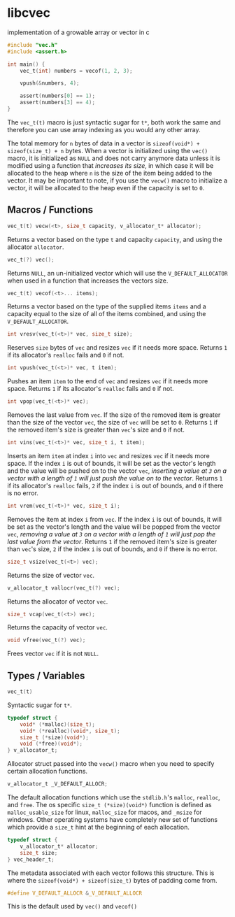 # libcvec

implementation of a growable array or vector in c

```c
#include "vec.h"
#include <assert.h>

int main() {
    vec_t(int) numbers = vecof(1, 2, 3);

    vpush(&numbers, 4);

    assert(numbers[0] == 1);
    assert(numbers[3] == 4);
}
```

The `vec_t(t)` macro is just syntactic sugar for `t*`, both work the same and therefore you can use array indexing as you would any other array.

The total memory for `n` bytes of data in a vector is `sizeof(void*) + sizeof(size_t) + n` bytes. When a vector is initialized using the `vec()` macro, it is initialized as `NULL` and does not carry anymore data unless it is modified using a function that *increases its size*, in which case it will be allocated to the heap where `n` is the size of the item being added to the vector. It may be important to note, if you use the `vecw()` macro to initialize a vector, it will be allocated to the heap even if the capacity is set to `0`.

## Macros / Functions

```c
vec_t(t) vecw(<t>, size_t capacity, v_allocator_t* allocator);
```

Returns a vector based on the type `t` and capacity `capacity`, and using the allocator `allocator`.

```c
vec_t(?) vec();
```

Returns `NULL`, an un-initialized vector which will use the `V_DEFAULT_ALLOCATOR` when used in a function that increases the vectors size.

```c
vec_t(t) vecof(<t>... items);
```

Returns a vector based on the type of the supplied items `items` and a capacity equal to the size of all of the items combined, and using the `V_DEFAULT_ALLOCATOR`.

```c
int vresv(vec_t(<t>)* vec, size_t size);
```

Reserves `size` bytes of `vec` and resizes `vec` if it needs more space. Returns `1` if its allocator's `realloc` fails and `0` if not.

```c
int vpush(vec_t(<t>)* vec, t item);
```

Pushes an item `item` to the end of `vec` and resizes `vec` if it needs more space. Returns `1` if its allocator's `realloc` fails and `0` if not.

```c
int vpop(vec_t(<t>)* vec);
```

Removes the last value from `vec`. If the size of the removed item is greater than the size of the vector `vec`, the size of `vec` will be set to `0`. Returns `1` if the removed item's size is greater than `vec`'s size and `0` if not.

```c
int vins(vec_t(<t>)* vec, size_t i, t item);
```

Inserts an item `item` at index `i` into `vec` and resizes `vec` if it needs more space. If the index `i` is out of bounds, it will be set as the vector's length and the value will be pushed on to the vector `vec`, *inserting a value at `3` on a vector with a length of `1` will just push the value on to the vector*. Returns `1` if its allocator's `realloc` fails, `2` if the index `i` is out of bounds, and `0` if there is no error.

```c
int vrem(vec_t(<t>)* vec, size_t i);
```

Removes the item at index `i` from `vec`. If the index `i` is out of bounds, it will be set as the vector's length and the value will be popped from the vector `vec`, *removing a value at `3` on a vector with a length of `1` will just pop the last value from the vector*. Returns `1` if the removed item's size is greater than `vec`'s size, `2` if the index `i` is out of bounds, and `0` if there is no error.

```c
size_t vsize(vec_t(<t>) vec);
```

Returns the size of vector `vec`.

```c
v_allocator_t vallocr(vec_t(?) vec);
```

Returns the allocator of vector `vec`.

```c
size_t vcap(vec_t(<t>) vec);
```

Returns the capacity of vector `vec`.

```c
void vfree(vec_t(?) vec);
```

Frees vector `vec` if it is not `NULL`.

## Types / Variables

```c
vec_t(t)
```

Syntactic sugar for `t*`.

```c
typedef struct {
    void* (*malloc)(size_t);
    void* (*realloc)(void*, size_t);
    size_t (*size)(void*);
    void (*free)(void*);
} v_allocator_t;
```

Allocator struct passed into the `vecw()` macro when you need to specify certain allocation functions.

```c
v_allocator_t _V_DEFAULT_ALLOCR;
```

The default allocation functions which use the `stdlib.h`'s `malloc`, `realloc`, and `free`. The os specific `size_t (*size)(void*)` function is defined as `malloc_usable_size` for linux, `malloc_size` for macos, and `_msize` for windows. Other operating systems have completely new set of functions which provide a `size_t` hint at the beginning of each allocation.

```c
typedef struct {
    v_allocator_t* allocator;
    size_t size;
} vec_header_t;
```

The metadata associated with each vector follows this structure. This is where the `sizeof(void*) + sizeof(size_t)` bytes of padding come from.

```c
#define V_DEFAULT_ALLOCR &_V_DEFAULT_ALLOCR
```

This is the default used by `vec()` and `vecof()`